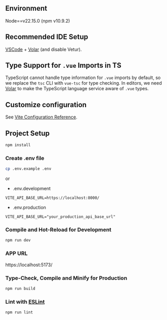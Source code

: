 ## Environment
Node==v22.15.0 (npm v10.9.2)

## Recommended IDE Setup

[VSCode](https://code.visualstudio.com/) + [Volar](https://marketplace.visualstudio.com/items?itemName=Vue.volar) (and disable Vetur).

## Type Support for `.vue` Imports in TS

TypeScript cannot handle type information for `.vue` imports by default, so we replace the `tsc` CLI with `vue-tsc` for type checking. In editors, we need [Volar](https://marketplace.visualstudio.com/items?itemName=Vue.volar) to make the TypeScript language service aware of `.vue` types.

## Customize configuration

See [Vite Configuration Reference](https://vite.dev/config/).

## Project Setup

```sh
npm install
```

### Create .env file

``` bash
cp .env.example .env
```
or
- .env.development
```
VITE_API_BASE_URL=https://localhost:8000/
```
- .env.production
```
VITE_API_BASE_URL="your_production_api_base_url"
```


### Compile and Hot-Reload for Development

```sh
npm run dev
```

### APP URL
https://localhost:5173/

### Type-Check, Compile and Minify for Production

```sh
npm run build
```

### Lint with [ESLint](https://eslint.org/)

```sh
npm run lint
```

